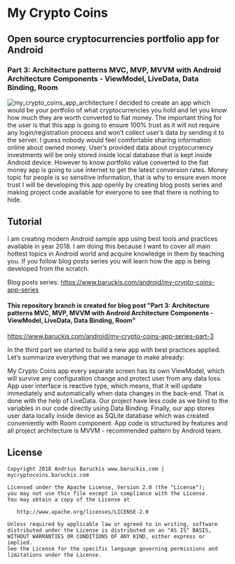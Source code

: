 # My Crypto Coins 
## Open source cryptocurrencies portfolio app for Android
### Part 3: Architecture patterns MVC, MVP, MVVM with Android Architecture Components - ViewModel, LiveData, Data Binding, Room

![my_crypto_coins_app_architecture](https://user-images.githubusercontent.com/2387056/44463990-2682b800-a622-11e8-9fc9-a174b5fb61be.jpg)
I decided to create an app which would be your portfolio of what cryptocurrencies you hold and let you know how much they are worth converted to fiat money.
The important thing for the user is that this app is going to ensure 100% trust as it will not require any login/registration process and won’t collect user’s data by sending it to the server. I guess nobody would feel comfortable sharing information online about owned money. User’s provided data about cryptocurrency investments will be only stored inside local database that is kept inside Android device. However to know portfolio value converted to the fiat money app is going to use internet to get the latest conversion rates. Money topic for people is so sensitive information, that is why to ensure even more trust I will be developing this app openly by creating blog posts series and making project code available for everyone to see that there is nothing to hide.


## Tutorial
I am creating modern Android sample app using best tools and practices available in year 2018. I am doing this because I want to cover all main hottest topics in Android world and acquire knowledge in them by teaching you. If you follow blog posts series you will learn how the app is being developed from the scratch.

Blog posts series: https://www.baruckis.com/android/my-crypto-coins-app-series

#### This repository branch is created for blog post "Part 3: Architecture patterns MVC, MVP, MVVM with Android Architecture Components - ViewModel, LiveData, Data Binding, Room"
https://www.baruckis.com/android/my-crypto-coins-app-series-part-3

In the third part we started to build a new app with best practices applied. Let’s summarize everything that we manage to make already:

My Crypto Coins app every separate screen has its own ViewModel, which will survive any configuration change and protect user from any data loss. App user interface is reactive type, which means, that it will update immediately and automatically when data changes in the back-end. That is done with the help of LiveData. Our project have less code as we bind to the variables in our code directly using Data Binding. Finally, our app stores user data locally inside device as SQLite database which was created conveniently with Room component. App code is structured by features and all project architecture is MVVM - recommended pattern by Android team.


## License

    Copyright 2018 Andrius Baruckis www.baruckis.com | mycryptocoins.baruckis.com

    Licensed under the Apache License, Version 2.0 (the "License");
    you may not use this file except in compliance with the License.
    You may obtain a copy of the License at

       http://www.apache.org/licenses/LICENSE-2.0

    Unless required by applicable law or agreed to in writing, software
    distributed under the License is distributed on an "AS IS" BASIS,
    WITHOUT WARRANTIES OR CONDITIONS OF ANY KIND, either express or implied.
    See the License for the specific language governing permissions and
    limitations under the License.

